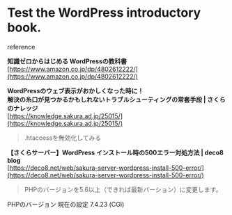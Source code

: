 # Test the WordPress introductory book.  

reference  

**知識ゼロからはじめる WordPressの教科書**  
[https://www.amazon.co.jp/dp/4802612222/](https://www.amazon.co.jp/dp/4802612222/)  


**WordPressのウェブ表示がおかしくなった時に！  
解決の糸口が見つかるかもしれないトラブルシューティングの常套手段 | さくらのナレッジ**  
[https://knowledge.sakura.ad.jp/25015/](https://knowledge.sakura.ad.jp/25015/)  
>.htaccessを無効化してみる

**【さくらサーバー】WordPress インストール時の500エラー対処方法 | deco8 blog**  
[https://deco8.net/web/sakura-server-wordpress-install-500-error/](https://deco8.net/web/sakura-server-wordpress-install-500-error/)  
>PHPのバージョンを5.6以上（できれば最新バーション）に変更します。  

PHPのバージョン
現在の設定
7.4.23 (CGI)
